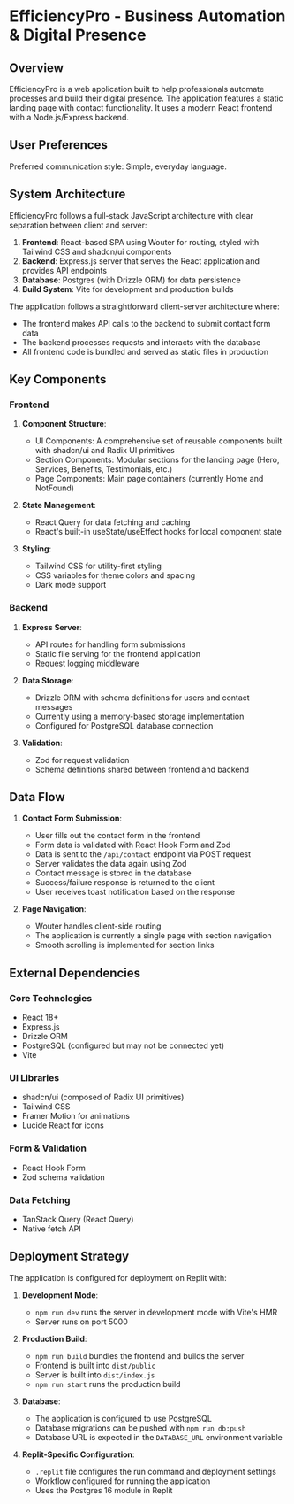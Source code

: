 # EfficiencyPro - Business Automation & Digital Presence

## Overview

EfficiencyPro is a web application built to help professionals automate processes and build their digital presence. The application features a static landing page with contact functionality. It uses a modern React frontend with a Node.js/Express backend.

## User Preferences

Preferred communication style: Simple, everyday language.

## System Architecture

EfficiencyPro follows a full-stack JavaScript architecture with clear separation between client and server:

1. **Frontend**: React-based SPA using Wouter for routing, styled with Tailwind CSS and shadcn/ui components
2. **Backend**: Express.js server that serves the React application and provides API endpoints
3. **Database**: Postgres (with Drizzle ORM) for data persistence
4. **Build System**: Vite for development and production builds

The application follows a straightforward client-server architecture where:
- The frontend makes API calls to the backend to submit contact form data
- The backend processes requests and interacts with the database
- All frontend code is bundled and served as static files in production

## Key Components

### Frontend

1. **Component Structure**:
   - UI Components: A comprehensive set of reusable components built with shadcn/ui and Radix UI primitives
   - Section Components: Modular sections for the landing page (Hero, Services, Benefits, Testimonials, etc.)
   - Page Components: Main page containers (currently Home and NotFound)

2. **State Management**:
   - React Query for data fetching and caching
   - React's built-in useState/useEffect hooks for local component state

3. **Styling**:
   - Tailwind CSS for utility-first styling
   - CSS variables for theme colors and spacing
   - Dark mode support

### Backend

1. **Express Server**:
   - API routes for handling form submissions
   - Static file serving for the frontend application
   - Request logging middleware

2. **Data Storage**:
   - Drizzle ORM with schema definitions for users and contact messages
   - Currently using a memory-based storage implementation
   - Configured for PostgreSQL database connection

3. **Validation**:
   - Zod for request validation
   - Schema definitions shared between frontend and backend

## Data Flow

1. **Contact Form Submission**:
   - User fills out the contact form in the frontend
   - Form data is validated with React Hook Form and Zod
   - Data is sent to the `/api/contact` endpoint via POST request
   - Server validates the data again using Zod
   - Contact message is stored in the database
   - Success/failure response is returned to the client
   - User receives toast notification based on the response

2. **Page Navigation**:
   - Wouter handles client-side routing
   - The application is currently a single page with section navigation
   - Smooth scrolling is implemented for section links

## External Dependencies

### Core Technologies
- React 18+
- Express.js
- Drizzle ORM
- PostgreSQL (configured but may not be connected yet)
- Vite

### UI Libraries
- shadcn/ui (composed of Radix UI primitives)
- Tailwind CSS
- Framer Motion for animations
- Lucide React for icons

### Form & Validation
- React Hook Form
- Zod schema validation

### Data Fetching
- TanStack Query (React Query)
- Native fetch API

## Deployment Strategy

The application is configured for deployment on Replit with:

1. **Development Mode**:
   - `npm run dev` runs the server in development mode with Vite's HMR
   - Server runs on port 5000

2. **Production Build**:
   - `npm run build` bundles the frontend and builds the server
   - Frontend is built into `dist/public`
   - Server is built into `dist/index.js`
   - `npm run start` runs the production build

3. **Database**:
   - The application is configured to use PostgreSQL
   - Database migrations can be pushed with `npm run db:push`
   - Database URL is expected in the `DATABASE_URL` environment variable

4. **Replit-Specific Configuration**:
   - `.replit` file configures the run command and deployment settings
   - Workflow configured for running the application
   - Uses the Postgres 16 module in Replit